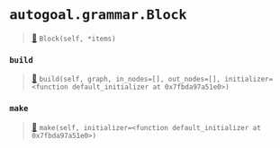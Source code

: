 # `autogoal.grammar.Block`

> [📝](https://github.com/autogal/autogoal/blob/main/autogoal/grammar/_graph.py#L209)
> `Block(self, *items)`

### `build`

> [📝](https://github.com/autogoal/autogoal/blob/main/autogoal/grammar/_graph.py#L215)
> `build(self, graph, in_nodes=[], out_nodes=[], initializer=<function default_initializer at 0x7fbda97a51e0>)`

### `make`

> [📝](https://github.com/autogoal/autogoal/blob/main/autogoal/grammar/_graph.py#L161)
> `make(self, initializer=<function default_initializer at 0x7fbda97a51e0>)`

